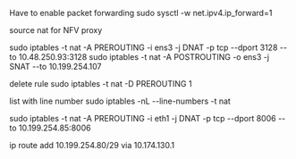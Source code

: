 
Have to enable packet forwarding
sudo sysctl -w net.ipv4.ip_forward=1


source nat for NFV proxy

sudo iptables -t nat -A PREROUTING -i ens3 -j DNAT -p tcp --dport 3128 --to 10.48.250.93:3128
sudo iptables -t nat -A POSTROUTING -o ens3 -j SNAT --to 10.199.254.107

delete rule
sudo iptables -t nat -D PREROUTING 1

list with line number
sudo iptables -nL --line-numbers -t nat

sudo iptables -t nat -A PREROUTING -i eth1 -j DNAT -p tcp --dport 8006 --to 10.199.254.85:8006


ip route add 10.199.254.80/29 via 10.174.130.1